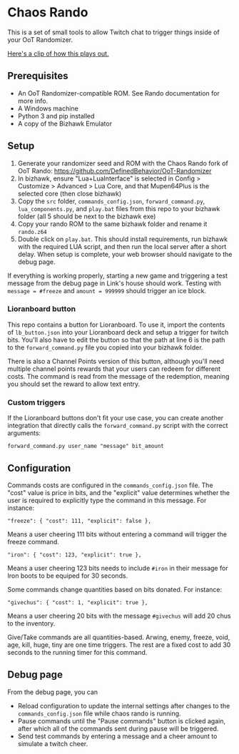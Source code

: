 # Chaos Rando

This is a set of small tools to allow Twitch chat to trigger things inside of your OoT Randomizer.

[Here's a clip of how this plays out.](https://clips.twitch.tv/CourageousFrigidLobsterItsBoshyTime-4bdaFR0Mrm1rqYz8)

## Prerequisites

- An OoT Randomizer-compatible ROM. See Rando documentation for more info.
- A Windows machine
- Python 3 and pip installed
- A copy of the Bizhawk Emulator

## Setup

1. Generate your randomizer seed and ROM with the Chaos Rando fork of OoT Rando: https://github.com/DefinedBehavior/OoT-Randomizer
2. In bizhawk, ensure "Lua+LuaInterface" is selected in Config > Customize > Advanced > Lua Core, and that Mupen64Plus is the selected core (then close bizhawk)
3. Copy the `src` folder, `commands_config.json`, `forward_command.py`, `lua_components.py`, and `play.bat` files from this repo to your bizhawk folder (all 5 should be next to the bizhawk exe)
4. Copy your rando ROM to the same bizhawk folder and rename it `rando.z64`
5. Double click on `play.bat`. This should install requirements, run bizhawk with the required LUA script, and then run the local server after a short delay. When setup is complete, your web browser should navigate to the debug page.

If everything is working properly, starting a new game and triggering a test message from the debug page in Link's house should work. Testing with `message = #freeze` and `amount = 999999` should trigger an ice block.

### Lioranboard button

This repo contains a button for Lioranboard. To use it, import the contents of `lb_button.json` into your Lioranboard deck and setup a trigger for twitch bits. You'll also have to edit the button so that the path at line 6 is the path to the `forward_command.py` file you copied into your bizhawk folder.

There is also a Channel Points version of this button, although you'll need multiple channel points rewards that your users can redeem for different costs. The command is read from the message of the redemption, meaning you should set the reward to allow text entry.

### Custom triggers

If the Lioranboard buttons don't fit your use case, you can create another integration that directly calls the `forward_command.py` script with the correct arguments:

`forward_command.py user_name "message" bit_amount` 

## Configuration

Commands costs are configured in the `commands_config.json` file. The "cost" value is price in bits, and the "explicit" value determines whether the user is required to explicitly type the command in this message. For instance:

`"freeze": { "cost": 111, "explicit": false },`

Means a user cheering 111 bits without entering a command will trigger the freeze command.

`"iron": { "cost": 123, "explicit": true },`

Means a user cheering 123 bits needs to include `#iron` in their message for Iron boots to be equiped for 30 seconds.

Some commands change quantities based on bits donated. For instance:

`"givechus": { "cost": 1, "explicit": true },`

Means a user cheering 20 bits with the message `#givechus` will add 20 chus to the inventory.

Give/Take commands are all quantities-based. Arwing, enemy, freeze, void, age, kill, huge, tiny are one time triggers. The rest are a fixed cost to add 30 seconds to the running timer for this command.

## Debug page

From the debug page, you can

- Reload configuration to update the internal settings after changes to the `commands_config.json` file while chaos rando is running.
- Pause commands until the "Pause commands" button is clicked again, after which all of the commands sent during pause will be triggered.
- Send test commands by entering a message and a cheer amount to simulate a twitch cheer.
